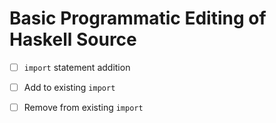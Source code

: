 # Basic Programmatic Editing of Haskell Source

- [ ] `import` statement addition
- [ ] Add to existing `import`
- [ ] Remove from existing `import`

